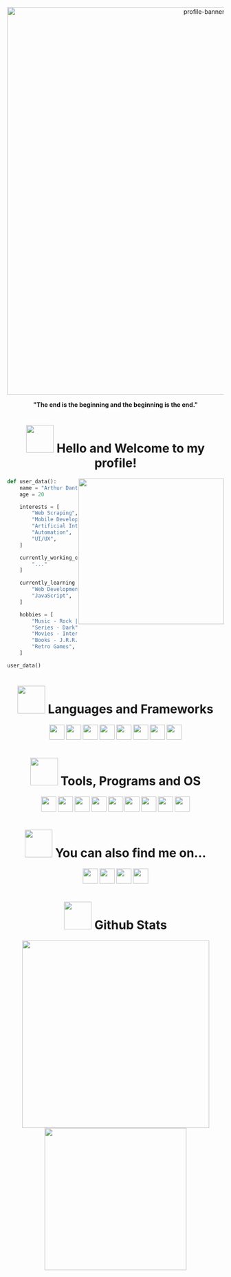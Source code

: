 <div align="center">
  <img width="900px" src="black-hole.gif" alt="profile-banner">
  <p><b>"The end is the beginning and the beginning is the end."</b></p>
</div>
<div align="center">
  <h1>
  <img src="https://i.imgur.com/fsOY5LE.gif" width="64px"> Hello and Welcome to my profile!
  </h1>
</div>

<img align="right" width="338px" src="side-black-hole.gif">

```python
def user_data():
    name = "Arthur Dantas"
    age = 20

    interests = [
        "Web Scraping",
        "Mobile Development",
        "Artificial Inteligence",
        "Automation",
        "UI/UX",
    ]

    currently_working_on = [
        "..."
    ]

    currently_learning = [
        "Web Development with HTML5 and CSS3",
        "JavaScript",
    ]

    hobbies = [
        "Music - Rock | Alternative",
        "Series - Dark",
        "Movies - Interestellar",
        "Books - J.R.R. Tolkien | Sir. Arthur C. Doyle",
        "Retro Games",
    ]

user_data()
```

<div align="center">
  <h1>
    <img src="https://i.imgur.com/HgCjMI5.gif" width="64px"> Languages and Frameworks
  </h1>
</div>

<div align="center">
  <img src="https://img.shields.io/badge/Python-3776AB?logo=python&logoColor=fff&style=for-the-badge" height="35px">
  <img src="https://img.shields.io/badge/JavaScript-F7DF1E?logo=javascript&logoColor=000&style=for-the-badge" height="35px">
  <img src="https://img.shields.io/badge/HTML5-E34F26?logo=html5&logoColor=fff&style=for-the-badge" height="35px">
  <img src="https://img.shields.io/badge/CSS3-1572B6?logo=css3&logoColor=fff&style=for-the-badge" height="35px">
  <img src="https://img.shields.io/badge/MongoDB-47A248?logo=mongodb&logoColor=fff&style=for-the-badge" height="35px">
  <img src="https://img.shields.io/badge/Node.js-5FA04E?logo=nodedotjs&logoColor=fff&style=for-the-badge" height="35px">
  <img src="https://img.shields.io/badge/Handlebars.js-d46926?logo=handlebarsdotjs&logoColor=fff&style=for-the-badge" height="35px">
  <img src="https://img.shields.io/badge/Markdown-000?logo=markdown&logoColor=fff&style=for-the-badge" height="35px">
</div>


<div align="center">
  <h1>
    <img src="https://i.imgur.com/72GslRm.gif" width="64px"> Tools, Programs and OS
  </h1>
</div>

<div align="center">
  <img src="https://custom-icon-badges.demolab.com/badge/Visual%20Studio%20Code-0078d7?logo=vsc&logoColor=white&style=for-the-badge" height="35px">
  <img src="https://img.shields.io/badge/Neovim-57A143?logo=neovim&logoColor=fff&style=for-the-badge" height="35px">
  <img src="https://img.shields.io/badge/GitHub-181717?logo=github&logoColor=fff&style=for-the-badge" height="35px">
  <img src="https://img.shields.io/badge/Git-F05032?logo=git&logoColor=fff&style=for-the-badge" height="35px">
  <img src="https://img.shields.io/badge/Notion-000?logo=notion&logoColor=fff&style=for-the-badge" height="35px">
  <img src="https://img.shields.io/badge/Vercel-000?logo=vercel&logoColor=fff&style=for-the-badge" height="35px">
  <img src="https://img.shields.io/badge/Render-000?logo=render&logoColor=fff&style=for-the-badge" height="35px">
  <img src="https://img.shields.io/badge/Zorin%20OS-15A6F0?logo=zorin&logoColor=fff&style=for-the-badge" height="35px">
  <img src="https://custom-icon-badges.demolab.com/badge/Windows-0079d5?logo=microsoft-windows-22-logo-svgrepo-com&logoColor=white&style=for-the-badge" height="35px">
</div>

<div align="center">
  <h1>
  <img src="https://i.imgur.com/bV7Z20x.gif" width="64px"> You can also find me on...
  </h1>
</div>

<div align="center">
  <a href="mailto:dantas.arthur.contact@gmail.com"><img src="https://img.shields.io/badge/Gmail-D14836?logo=gmail&logoColor=white&style=for-the-badge" height="35px"></a>
  <a href="https://www.instagram.com/arthurwth/" target="_blank"><img src="https://img.shields.io/badge/Instagram-FF0069?logo=instagram&logoColor=fff&style=for-the-badge" height="35px"></a>
  <a href="https://www.linkedin.com/in/dantas-arthur" target="_blank"><img src="https://custom-icon-badges.demolab.com/badge/LinkedIn-0A66C2?logo=linkedin-white&logoColor=fff&style=for-the-badge" height="35px"></a>
  <a href="https://steamcommunity.com/id/_ALpHaZ/" target="_blank"><img src="https://img.shields.io/badge/Steam-000?logo=steam&logoColor=fff&style=for-the-badge" height="35px"></a>
</div>

<div align="center">
  <h1>
    <img src="https://i.pinimg.com/originals/ca/1d/9e/ca1d9e9ee0036ff2d88cdd8d895f5244.gif" width="64px"> Github Stats
  </h1>
  <img src="https://github-readme-stats.vercel.app/api?username=arthur-dnts&count_private=true&show_icons=true&theme=github_dark&rank_icon=github&border_radius=10" width="435px">
  <img src="https://github-readme-stats.vercel.app/api/top-langs/?username=arthur-dnts&theme=github_dark&hide_border=false&include_all_commits=false&count_private=false&layout=compact" width="330px">
</div>




